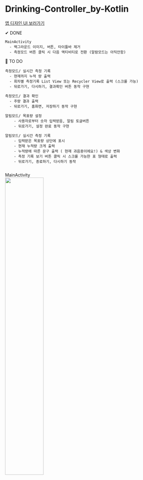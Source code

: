 # Drinking-Controller_by-Kotlin

[앱 디자인 UI 보러가기](https://xd.adobe.com/view/60ebbbf1-3937-4249-83f1-eb39b67fc7c1-35b8/screen/0ca46740-12ed-4ccf-8a70-f8d656cc1de5)  

✔ DONE  
```
MainActivity
  - 백그라운드 이미지, 버튼, 타이틀바 제거
  - 측정모드 버튼 클릭 시 다음 액티비티로 전환 (알람모드는 아직안함)
```

📌 TO DO
```
측정모드/ 실시간 측정 기록
  - 현재까지 누적 량 출력
  - 회차별 측정기록 List View 또는 Recycler View로 출력 (스크롤 가능)
  - 뒤로가기, 다시하기, 결과확인 버튼 동작 구현  

측정모드/ 결과 확인
  - 주량 결과 출력
  - 뒤로가기, 홈화면, 저장하기 동작 구현  

알림모드/ 목표량 설정
    - 사용자로부터 숫자 입력받음, 알림 토글버튼
    - 뒤로가기, 설정 완료 동작 구현  

알림모드/ 실시간 측정 기록
    - 입력받은 목표량 상단에 표시
    - 현재 누적량 크게 출력
    - 누적량에 따른 문구 출력 ( 현재 과음중이에요!) & 색상 변화
    - 측정 기록 보기 버튼 클릭 시 스크롤 가능한 표 형태로 출력
    - 뒤로가기, 종료하기, 다시하기 동작
      
```  
MainActivity  
<img src="https://user-images.githubusercontent.com/61939286/126162947-a6fb67d3-fa75-432c-8c8f-f2847973697c.png" width=50% >
